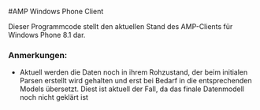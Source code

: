 #AMP Windows Phone Client

Dieser Programmcode stellt den aktuellen Stand des AMP-Clients für Windows Phone 8.1 dar. 

### Anmerkungen:
- Aktuell werden die Daten noch in ihrem Rohzustand, der beim initialen Parsen erstellt wird gehalten und erst bei Bedarf in die entsprechenden Models übersetzt. Diest ist aktuell der Fall, da das finale Datenmodell noch nicht geklärt ist